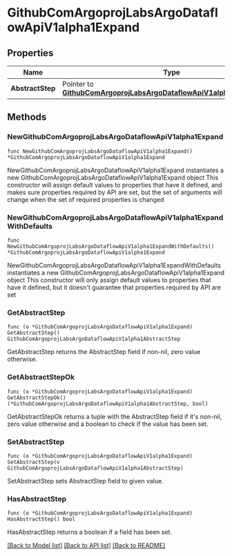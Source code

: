 # GithubComArgoprojLabsArgoDataflowApiV1alpha1Expand

## Properties

Name | Type | Description | Notes
------------ | ------------- | ------------- | -------------
**AbstractStep** | Pointer to [**GithubComArgoprojLabsArgoDataflowApiV1alpha1AbstractStep**](GithubComArgoprojLabsArgoDataflowApiV1alpha1AbstractStep.md) |  | [optional] 

## Methods

### NewGithubComArgoprojLabsArgoDataflowApiV1alpha1Expand

`func NewGithubComArgoprojLabsArgoDataflowApiV1alpha1Expand() *GithubComArgoprojLabsArgoDataflowApiV1alpha1Expand`

NewGithubComArgoprojLabsArgoDataflowApiV1alpha1Expand instantiates a new GithubComArgoprojLabsArgoDataflowApiV1alpha1Expand object
This constructor will assign default values to properties that have it defined,
and makes sure properties required by API are set, but the set of arguments
will change when the set of required properties is changed

### NewGithubComArgoprojLabsArgoDataflowApiV1alpha1ExpandWithDefaults

`func NewGithubComArgoprojLabsArgoDataflowApiV1alpha1ExpandWithDefaults() *GithubComArgoprojLabsArgoDataflowApiV1alpha1Expand`

NewGithubComArgoprojLabsArgoDataflowApiV1alpha1ExpandWithDefaults instantiates a new GithubComArgoprojLabsArgoDataflowApiV1alpha1Expand object
This constructor will only assign default values to properties that have it defined,
but it doesn't guarantee that properties required by API are set

### GetAbstractStep

`func (o *GithubComArgoprojLabsArgoDataflowApiV1alpha1Expand) GetAbstractStep() GithubComArgoprojLabsArgoDataflowApiV1alpha1AbstractStep`

GetAbstractStep returns the AbstractStep field if non-nil, zero value otherwise.

### GetAbstractStepOk

`func (o *GithubComArgoprojLabsArgoDataflowApiV1alpha1Expand) GetAbstractStepOk() (*GithubComArgoprojLabsArgoDataflowApiV1alpha1AbstractStep, bool)`

GetAbstractStepOk returns a tuple with the AbstractStep field if it's non-nil, zero value otherwise
and a boolean to check if the value has been set.

### SetAbstractStep

`func (o *GithubComArgoprojLabsArgoDataflowApiV1alpha1Expand) SetAbstractStep(v GithubComArgoprojLabsArgoDataflowApiV1alpha1AbstractStep)`

SetAbstractStep sets AbstractStep field to given value.

### HasAbstractStep

`func (o *GithubComArgoprojLabsArgoDataflowApiV1alpha1Expand) HasAbstractStep() bool`

HasAbstractStep returns a boolean if a field has been set.


[[Back to Model list]](../README.md#documentation-for-models) [[Back to API list]](../README.md#documentation-for-api-endpoints) [[Back to README]](../README.md)


